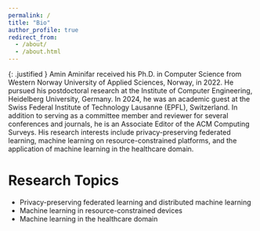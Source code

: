 ```yaml
---
permalink: /
title: "Bio"
author_profile: true
redirect_from: 
  - /about/
  - /about.html
---
```


<!--Amin Aminifar is a ZITI postdoctoral fellow at the Institute of Computer Engineering (ZITI), Heidelberg University, Germany. He received his Ph.D. degree in computer science from the Western Norway University of Applied Sciences, Bergen, Norway, in 2022.-->

<!--Amin Aminifar received his Ph.D. in Computer Science from Western Norway University of Applied Sciences, Norway, in 2022. He is currently a postdoctoral fellow at the Institute of Computer Engineering (ZITI), Heidelberg University, Germany. In 2024, he was an academic guest at the Swiss Federal Institute of Technology Lausanne (EPFL), Switzerland. In addition to serving as a committee member and reviewer for several conferences and journals, he is an Associate Editor of the ACM Computing Surveys. His research interests include privacy-preserving federated learning, machine learning on resource-constrained platforms, and the application of machine learning in the healthcare domain.-->

{: .justified }
Amin Aminifar received his Ph.D. in Computer Science from Western Norway University of Applied Sciences, Norway, in 2022. He pursued his postdoctoral research at the Institute of Computer Engineering, Heidelberg University, Germany. In 2024, he was an academic guest at the Swiss Federal Institute of Technology Lausanne (EPFL), Switzerland. In addition to serving as a committee member and reviewer for several conferences and journals, he is an Associate Editor of the ACM Computing Surveys. His research interests include privacy-preserving federated learning, machine learning on resource-constrained platforms, and the application of machine learning in the healthcare domain.


Research Topics
======
* Privacy-preserving federated learning and distributed machine learning
* Machine learning in resource-constrained devices 
* Machine learning in the healthcare domain




